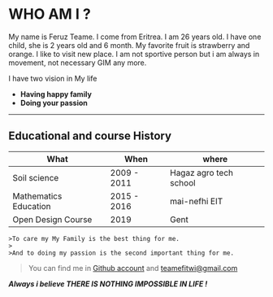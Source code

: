 # WHO AM I ?

My name is Feruz Teame. I come from Eritrea. I am 26 years old. I have one child, she is 2 years old and 6 month. My favorite fruit is strawberry and orange. I like to visit new place. I am not sportive person but i am always in movement, not necessary GIM any more.

I have two vision in My life
* **Having happy family**
* **Doing your passion**
_____________________________
## Educational and course History

What | When | where 
-----| ------- |--------
Soil science | 2009 - 2011 | Hagaz agro tech school 
Mathematics Education | 2015 - 2016 | mai-nefhi EIT 
Open Design Course | 2019 | Gent 

    >To care my My Family is the best thing for me.
    >
    >And to doing my passion is the second important thing for me.
    
>You can find me in <a href="https://github.com/Feruzteame"> Github account</a> and <teamefitwi@gmail.com> 

***Always i believe THERE IS NOTHING IMPOSSIBLE IN LIFE !***
